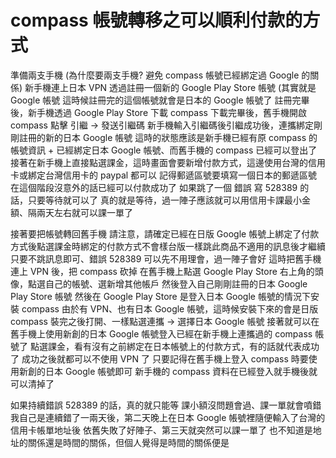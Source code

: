 # compass 帳號轉移之可以順利付款的方式

準備兩支手機 (為什麼要兩支手機? 避免 compass 帳號已經綁定過 Google 的關係)
新手機連上日本 VPN
透過註冊一個新的 Google Play Store 帳號 (其實就是 Google 帳號
這時候註冊完的這個帳號就會是日本的 Google 帳號了
註冊完畢後，新手機透過 Google Play Store 下載 compass
下載完畢後，舊手機開啟 compass 點擊 引繼 -> 發送引繼碼
新手機輸入引繼碼後引繼成功後，連攜綁定剛剛註冊的新的日本 Google 帳號
這時的狀態應該是新手機已經有原 compass 的帳號資訊 + 已經綁定日本 Google 帳號、而舊手機的 compass 已經可以登出了
接著在新手機上直接點選課金，這時畫面會要新增付款方式，這邊使用台灣的信用卡或綁定台灣信用卡的 paypal 都可以
記得郵遞區號要填寫一個日本的郵遞區號
在這個階段沒意外的話已經可以付款成功了
如果跳了一個 錯誤 寫 528389 的話，只要等待就可以了
真的就是等待，過一陣子應該就可以用信用卡課最小金額、隔兩天左右就可以課一單了

接著要把帳號轉回舊手機
請注意，請確定已經在日版 Google 帳號上綁定了付款方式後點選課金時綁定的付款方式不會樣台版一樣跳此商品不適用的訊息後才繼續
只要不跳訊息即可、錯誤 528389 可以先不用理會，過一陣子會好
這時把舊手機連上 VPN 後，把 compass 砍掉
在舊手機上點選 Google Play Store 右上角的頭像，點選自己的帳號、選新增其他帳戶
然後登入自己剛剛註冊的日本 Google Play Store 帳號
然後在 Google Play Store 是登入日本 Google 帳號的情況下安裝 compass
由於有 VPN、也有日本 Google 帳號，這時候安裝下來的會是日版 compass
裝完之後打開、一樣點選連攜 -> 選擇日本 Google 帳號
接著就可以在舊手機上使用新創的日本 Google 帳號登入已經在新手機上連攜過的 compass 帳號了
點選課金，看有沒有之前綁定在日本帳號上的付款方式，有的話就代表成功了
成功之後就都可以不使用 VPN 了
只要記得在舊手機上登入 compass 時要使用新創的日本 Google 帳號即可
新手機的 compass 資料在已經登入就手機後就可以清掉了

如果持續錯誤 528389 的話，真的就只能等
課小額沒問題會過、課一單就會噴錯
我自己是連續錯了一兩天後，第二天晚上在日本 Google 帳號裡隨便輸入了台灣的信用卡帳單地址後
依舊失敗了好陣子、第三天就突然可以課一單了
也不知道是地址的關係還是時間的關係，但個人覺得是時間的關係便是
